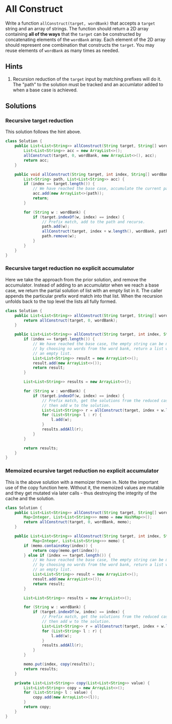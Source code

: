 # All Construct

Write a function `allConstruct(target, wordBank)` that accepts a `target`
string and an array of strings. The function should return a 2D array
containing **all of the ways** that the `target` can be constructed by
concatenating elements of the `wordBank` array. Each element of the 2D
array should represent one combination that constructs the `target`. You
may reuse elements of `wordBank` as many times as needed.

## Hints

1. Recursion reduction of the `target` input by matching prefixes will do
   it. The "path" to the solution must be tracked and an accumlator added
   to when a base case is achieved.

## Solutions

### Recursive target reduction

This solution follows the hint above.

```java
class Solution {
    public List<List<String>> allConstruct(String target, String[] wordBank) {
        List<List<String>> acc = new ArrayList<>();
        allConstruct(target, 0, wordBank, new ArrayList<>(), acc);
        return acc;
    }

    public void allConstruct(String target, int index, String[] wordBank,
        List<String> path, List<List<String>> acc) {
        if (index == target.length()) {
            // We have reached the base case, accumulate the current path.
            acc.add(new ArrayList<>(path));
            return;
        }

        for (String w : wordBank) {
            if (target.indexOf(w, index) == index) {
                // Prefix match, add to the path and recurse.
                path.add(w);
                allConstruct(target, index + w.length(), wordBank, path, acc);
                path.remove(w);
            }
        }
    }
}
```

### Recursive target reduction no explicit accumulator

Here we take the approach from the prior solution, and remove the accumulator.
Instead of adding to an accumulator when we reach a base case, we return the
partial solution of list with an empty list in it. The caller appends the
particular prefix word match into that list. When the recursion unfolds back
to the top level the lists all fully formed.

```java
class Solution {
    public List<List<String>> allConstruct(String target, String[] wordBank) {
        return allConstruct(target, 0, wordBank);
    }

    public List<List<String>> allConstruct(String target, int index, String[] wordBank) {
        if (index == target.length()) {
            // We have reached the base case, the empty string can be matched
            // by choosing no words from the word bank, return a list with
            // an empty list.
            List<List<String>> result = new ArrayList<>();
            result.add(new ArrayList<>());
            return result;
        }

        List<List<String>> results = new ArrayList<>();

        for (String w : wordBank) {
            if (target.indexOf(w, index) == index) {
                // Prefix match, get the solutions from the reduced case, and
                // then add w to the solution.
                List<List<String>> r = allConstruct(target, index + w.length(), wordBank);
                for (List<String> l : r) {
                    l.add(w);
                }
                results.addAll(r);
            }
        }

        return results;
    }
}
```

### Memoized ecursive target reduction no explicit accumulator

This is the above solution with a memoizer thrown in. Note the important use
of the copy function here. Without it, the memoized values are mutable and
they get mutated via later calls - thus destroying the integrity of the cache
and the solution.

```java
class Solution {
    public List<List<String>> allConstruct(String target, String[] wordBank) {
        Map<Integer, List<List<String>>> memo = new HashMap<>();
        return allConstruct(target, 0, wordBank, memo);
    }

    public List<List<String>> allConstruct(String target, int index, String[] wordBank,
            Map<Integer, List<List<String>>> memo) {
        if (memo.containsKey(index)) {
            return copy(memo.get(index));
        } else if (index == target.length()) {
            // We have reached the base case, the empty string can be matched
            // by choosing no words from the word bank, return a list with
            // an empty list.
            List<List<String>> result = new ArrayList<>();
            result.add(new ArrayList<>());
            return result;
        }

        List<List<String>> results = new ArrayList<>();

        for (String w : wordBank) {
            if (target.indexOf(w, index) == index) {
                // Prefix match, get the solutions from the reduced case, and
                // then add w to the solution.
                List<List<String>> r = allConstruct(target, index + w.length(), wordBank, memo);
                for (List<String> l : r) {
                    l.add(w);
                }
                results.addAll(r);
            }
        }

        memo.put(index, copy(results));
        return results;
    }

    private List<List<String>> copy(List<List<String>> value) {
        List<List<String>> copy = new ArrayList<>();
        for (List<String> l : value) {
            copy.add(new ArrayList<>(l));
        }
        return copy;
    }
}
```
